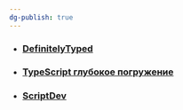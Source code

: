 ```yaml
---
dg-publish: true
---
```

- ### [DefinitelyTyped](https://github.com/DefinitelyTyped/DefinitelyTyped)
- ### [TypeScript  глубокое погружение](https://igorfonin.gitbook.io/typescript-book-ru/typescript-type-system/callable#newable)
- ### [ScriptDev](https://scriptdev.ru/guide/)
